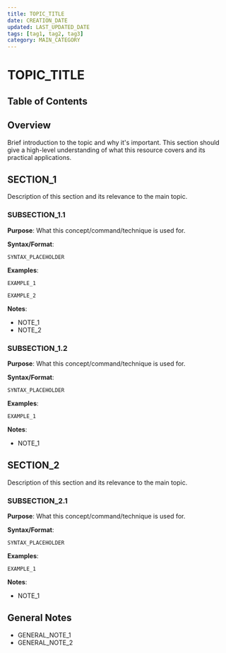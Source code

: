 ```yaml
---
title: TOPIC_TITLE
date: CREATION_DATE
updated: LAST_UPDATED_DATE
tags: [tag1, tag2, tag3]
category: MAIN_CATEGORY
---
```


# TOPIC_TITLE

## Table of Contents
<!-- This section will be automatically generated -->

## Overview
Brief introduction to the topic and why it's important. This section should give a high-level understanding of what this resource covers and its practical applications.

## SECTION_1
Description of this section and its relevance to the main topic.

### SUBSECTION_1.1
**Purpose**: What this concept/command/technique is used for.

**Syntax/Format**: 
```
SYNTAX_PLACEHOLDER
```

**Examples**:
```
EXAMPLE_1
```

```
EXAMPLE_2
```

**Notes**:
- NOTE_1
- NOTE_2

### SUBSECTION_1.2
**Purpose**: What this concept/command/technique is used for.

**Syntax/Format**: 
```
SYNTAX_PLACEHOLDER
```

**Examples**:
```
EXAMPLE_1
```

**Notes**:
- NOTE_1

## SECTION_2
Description of this section and its relevance to the main topic.

### SUBSECTION_2.1
**Purpose**: What this concept/command/technique is used for.

**Syntax/Format**: 
```
SYNTAX_PLACEHOLDER
```

**Examples**:
```
EXAMPLE_1
```

**Notes**:
- NOTE_1

## General Notes
- GENERAL_NOTE_1
- GENERAL_NOTE_2
